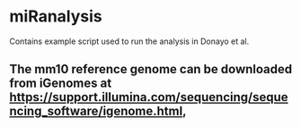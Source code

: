 # miRanalysis
Contains example script used to run the analysis in Donayo et al. 

## The mm10 reference genome can be downloaded from iGenomes at https://support.illumina.com/sequencing/sequencing_software/igenome.html,
